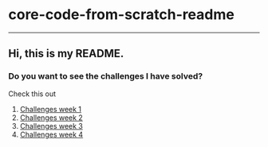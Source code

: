 # core-code-from-scratch-readme
---
## Hi, this is my README.
### Do you want to see the challenges I have solved?
Check this out
1. [Challenges week 1](https://www.example.com)
2. [Challenges week 2](https://www.example.com)
3. [Challenges week 3](https://www.example.com)
4. [Challenges week 4](https://www.example.com)
